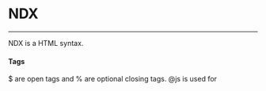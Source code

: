 # NDX
***
NDX is a HTML syntax.
#### Tags
$ are open tags and % are optional closing tags.
@js is used for <script>
#### Format

Content is put after the tag with no closing:
`$h1 Hi` becomes ` <h1> Hi </h1> `

Nesting is done by add a second tag:
`$div $h1 Hi` becomes 
` <div> <h1> Hi </h1> </div>`

To Nest a 2nd coponent is by adding a closing tag after the first child to start another child:
`$div $h1 1st child %h1 $h1 2nd child %h1`
becomes 
` <div> <h1> 1st child </h1> <h1> 2nd child </h1> </div>`

All lines compile as one line,
` $div $h1 Hi `
` $h2 Hi `
Will compile the same as: ` $div $h1 Hi $h2 Hi ` 
Which will output:  `<div> <h1> Hi <h2> Hi </h2> </h1> </div>`
With the `<h2> inside the <h1>`
To output:  ` <div> <h1> Hi </h1> <h2> Hi </h2> </div> `
Write,
` $div $h1 Hi %div`
` $h2 Hi `
or 
` $div $h1 Hi`
` & $h2 Hi `
Using the second will end all tags so a <html> around the whole file would end.

#### Inline Styling and classes
To add a style  `$h1=style="color:red;"` or `$h1+style="color:red;"`
The 1st one doesnt work on %img that only have ending tags.

Use ! to create pre classed or styled
`!bluetext $p=style="color: blue;"`
now `$bluetext` will be $p=style="color: blue;"
`+` is a space
#### TLDR

$ - Open Tag
% - Closing tag
& - 'Starts' new code disconected from the rest 
add +class/href/style="text" to a open tag to add content
@, same as $, but for JS tag, @js
